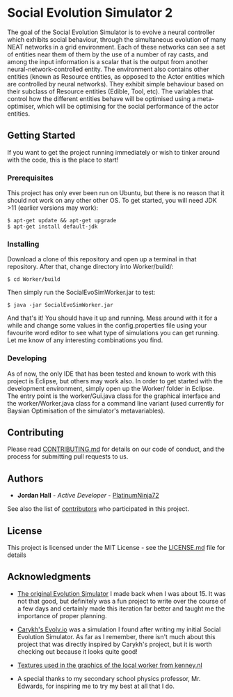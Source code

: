 ﻿# Social Evolution Simulator 2
The goal of the Social Evolution Simulator is to evolve a neural controller which exhibits social behaviour, through the simultaneous evolution of many NEAT networks in a grid environment. Each of these networks can see a set of entities near them of them by the use of a number of ray casts, and among the input information is a scalar that is the output from another neural-network-controlled entity. The environment also contains other entities (known as Resource entities, as opposed to the Actor entities which are controlled by neural networks). They exhibit simple behaviour based on their subclass of Resource entities (Edible, Tool, etc). The variables that control how the different entities behave will be optimised using a meta-optimiser, which will be optimising for the social performance of the actor entities.

## Getting Started
If you want to get the project running immediately or wish to tinker around with the code, this is the place to start!
### Prerequisites
This project has only ever been run on Ubuntu, but there is no reason that it should not work on any other other OS.
To get started, you will need JDK >11 (earlier versions may work):

    $ apt-get update && apt-get upgrade
    $ apt-get install default-jdk

### Installing
Download a clone of this repository and open up a terminal in that repository.
After that, change directory into Worker/build/:

    $ cd Worker/build
Then simply run the SocialEvoSimWorker.jar to test:

    $ java -jar SocialEvoSimWorker.jar
And that's it! You should have it up and running. Mess around with it for a while and change some values in the config.properties file using your favourite word editor to see what type of simulations you can get running. Let me know of any interesting combinations you find.
### Developing
As of now, the only IDE that has been tested and known to work with this project is Eclipse, but others may work also. In order to get started with the development environment, simply open up the Worker/ folder in Eclipse. The entry point is the worker/Gui.java class for the graphical interface and the worker/Worker.java class for a command line variant (used currently for Baysian Optimisation of the simulator's metavariables).

## Contributing
Please read [CONTRIBUTING.md](https://gist.github.com/PurpleBooth/b24679402957c63ec426) for details on our code of conduct, and the process for submitting pull requests to us.
## Authors

* **Jordan Hall** - *Active Developer* - [PlatinumNinja72](https://github.com/PlatinumNinja72)

See also the list of [contributors](https://github.com/PlatinumNinja72/social-evolution-simulator-2/contributors) who participated in this project.

## License
This project is licensed under the MIT License - see the [LICENSE.md](https://gist.github.com/PurpleBooth/LICENSE.md) file for details

## Acknowledgments
* [The original Evolution Simulator](https://github.com/PlatinumNinja72/SocialEvolutionSimulator) I made back when I was about 15. It was not that good, but definitely was a fun project to write over the course of a few days and certainly made this iteration far better and taught me the importance of proper planning. 

* [Carykh's Evolv.io](https://www.youtube.com/watch?v=C9tWr1WUTuI&list=PLrUdxfaFpuuK0rj55Rhc187Tn9vvxck7t&index=11) was a simulation I found after writing my initial Social Evolution Simulator. As far as I remember, there isn't much about this project that was directly inspired by Carykh's project, but it is worth checking out because it looks quite good!
* [Textures used in the graphics of the local worker from kenney.nl](https://www.kenney.nl/assets)
* A special thanks to my secondary school physics professor, Mr. Edwards, for inspiring me to try my best at all that I do.
